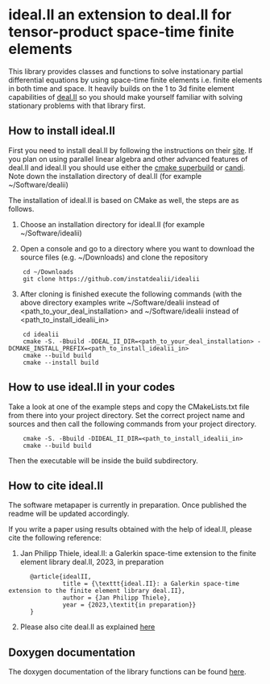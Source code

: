 <!---
Copyright (C) 2022 - 2023 by the ideal.II authors

This file is part of the ideal.II library.

The ideal.II library is free software; you can use it, redistribute
it, and/or modify it under the terms of the GNU Lesser General
Public License as published by the Free Software Foundation; either
version 3.0 of the License, or (at your option) any later version.
The full text of the license can be found in the file LICENSE.md at
the top level directory of ideal.II.
--->

# ideal.II an extension to deal.II for tensor-product space-time finite elements
This library provides classes and functions to solve instationary partial differential equations by 
using space-time finite elements i.e. finite elements in both time and space. 
It heavily builds on the 1 to 3d finite element capabilities of [deal.II](www.dealii.org) 
so you should make yourself familiar with solving stationary problems with that library first.


## How to install ideal.II
First you need to install deal.II by following the instructions on their [site](https://dealii.org/current/readme.html).
If you plan on using parallel linear algebra and other advanced features of deal.II and ideal.II 
you should use either the [cmake superbuild](www.github.com/jpthiele/dealii-cmake-superbuild) or [candi](www.github.com/dealii/candi). 
Note down the installation directory of deal.II (for example ~/Software/dealii)

The installation of ideal.II is based on CMake as well, the steps are as follows.

1. Choose an installation directory for ideal.II (for example ~/Software/idealii)

2. Open a console and go to a directory where you want to download the source files (e.g. ~/Downloads) and clone the repository 

~~~~~
    cd ~/Downloads
    git clone https://github.com/instatdealii/idealii
~~~~~

3. After cloning is finished execute the following commands (with the above directory examples write
  ~/Software/dealii instead of <path_to_your_deal_installation> and ~/Software/idealii instead of <path_to_install_idealii_in>
 
~~~~~
    cd idealii   
    cmake -S. -Bbuild -DDEAL_II_DIR=<path_to_your_deal_installation> -DCMAKE_INSTALL_PREFIX=<path_to_install_idealii_in> 
    cmake --build build
    cmake --install build
~~~~~

## How to use ideal.II in your codes
Take a look at one of the example steps and copy the CMakeLists.txt file from there into your project directory. 
Set the correct project name and sources and then call the following commands from your project directory.

~~~~~
    cmake -S. -Bbuild -DIDEAL_II_DIR=<path_to_install_idealii_in>
    cmake --build build
~~~~~

Then the executable will be inside the build subdirectory. 

## How to cite ideal.II
The software metapaper is currently in preparation. Once published the readme will be updated accordingly.

If you write a paper using results obtained with the help of ideal.II, please cite the following reference: 

1. Jan Philipp Thiele, 
   ideal.II: a Galerkin space-time extension to the finite element library deal.II,
   2023, in preparation
   
~~~~~
      @article{idealII,
               title = {\texttt{ideal.II}: a Galerkin space-time extension to the finite element library deal.II},
               author = {Jan Philipp Thiele},
               year = {2023,\textit{in preparation}}
      }
~~~~~
   
2. Please also cite deal.II as explained [here](https://dealii.org/publications.html)
    
## Doxygen documentation
The doxygen documentation of the library functions can be found 
[here](https://instatdealii.github.io/idealii).



 

